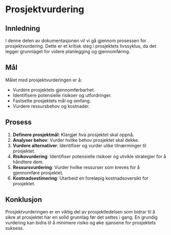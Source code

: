 # Prosjektvurdering

## Innledning
I denne delen av dokumentasjonen vil vi gå gjennom prosessen for prosjektvurdering. Dette er et kritisk steg i prosjektets livssyklus, da det legger grunnlaget for videre planlegging og gjennomføring.

## Mål
Målet med prosjektvurderingen er å:
- Vurdere prosjektets gjennomførbarhet.
- Identifisere potensielle risikoer og utfordringer.
- Fastsette prosjektets mål og omfang.
- Vurdere ressursbehov og kostnader.

## Prosess
1. **Definere prosjektmål**: Klargjør hva prosjektet skal oppnå.
2. **Analyser behov**: Vurder hvilke behov prosjektet skal dekke.
3. **Vurdere alternativer**: Identifiser og vurder ulike tilnærminger til prosjektet.
4. **Risikovurdering**: Identifiser potensielle risikoer og utvikle strategier for å håndtere dem.
5. **Ressursvurdering**: Vurder hvilke ressurser som kreves for å gjennomføre prosjektet.
6. **Kostnadsestimering**: Utarbeid en foreløpig kostnadsoversikt for prosjektet.

## Konklusjon
Prosjektvurderingen er en viktig del av prosjektledelsen som bidrar til å sikre at prosjektet har en solid grunnlag før det settes i gang. En grundig vurdering kan bidra til å minimere risiko og øke sjansene for prosjektets suksess.